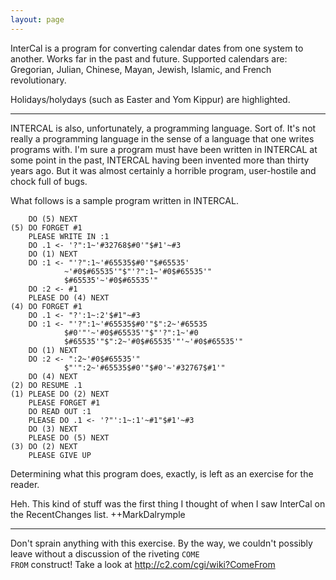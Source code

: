 ```yaml
---
layout: page
---
```


InterCal is a program for converting calendar dates from one system to another. Works far in the past and future. Supported calendars are: Gregorian, Julian, Chinese, Mayan, Jewish, Islamic, and French revolutionary.

Holidays/holydays (such as Easter and Yom Kippur) are highlighted.

----

INTERCAL is also, unfortunately, a programming language. Sort of. It's not really a programming language in the sense of a language that one writes programs with. I'm sure a program must have been written in INTERCAL at some point in the past, INTERCAL having been invented more than thirty years ago. But it was almost certainly a horrible program, user-hostile and chock full of bugs.

What follows is a sample program written in INTERCAL.
    
        DO (5) NEXT
    (5) DO FORGET #1
        PLEASE WRITE IN :1
        DO .1 <- '?":1~'#32768$#0'"$#1'~#3
        DO (1) NEXT
        DO :1 <- "'?":1~'#65535$#0'"$#65535'
                ~'#0$#65535'"$"'?":1~'#0$#65535'"
                $#65535'~'#0$#65535'"
        DO :2 <- #1
        PLEASE DO (4) NEXT
    (4) DO FORGET #1
        DO .1 <- "?':1~:2'$#1"~#3
        DO :1 <- "'?":1~'#65535$#0'"$":2~'#65535
                $#0'"'~'#0$#65535'"$"'?":1~'#0
                $#65535'"$":2~'#0$#65535'"'~'#0$#65535'"
        DO (1) NEXT
        DO :2 <- ":2~'#0$#65535'"
                $"'":2~'#65535$#0'"$#0'~'#32767$#1'"
        DO (4) NEXT
    (2) DO RESUME .1
    (1) PLEASE DO (2) NEXT
        PLEASE FORGET #1
        DO READ OUT :1
        PLEASE DO .1 <- '?"':1~:1'~#1"$#1'~#3
        DO (3) NEXT
        PLEASE DO (5) NEXT
    (3) DO (2) NEXT
        PLEASE GIVE UP


Determining what this program does, exactly, is left as an exercise for the reader.

Heh.  This kind of stuff was the first thing I thought of when I saw InterCal on the RecentChanges list. ++MarkDalrymple

----

Don't sprain anything with this exercise. 
By the way, we couldn't possibly leave without a discussion of the riveting <code>COME FROM</code> construct! 
Take a look at http://c2.com/cgi/wiki?ComeFrom
